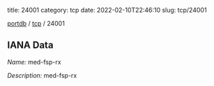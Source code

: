 title: 24001
category: tcp
date: 2022-02-10T22:46:10
slug: tcp/24001

[portdb](/) / [tcp](/category/tcp.html) / 24001


## IANA Data

_Name:_ med-fsp-rx

_Description:_ med-fsp-rx

